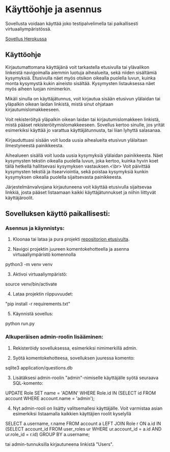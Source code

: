 # Käyttöohje ja asennus

Sovellusta voidaan käyttää joko testipalvelimella tai paikallisesti virtuaaliympäristössä.

[Sovellus Herokussa](https://tenttibot.herokuapp.com/)

## Käyttöohje

Kirjautumattomana käyttäjänä voit tarkastella etusivulla tai ylävalikon linkeistä navigoimalla aiemmin luotuja aihealueita, sekä niiden sisältämiä kysymyksiä. Etusivulla näet myös otsikon oikealla puolella luvun, kuinka monta kysymystä kukin aineisto sisältää. Kysymysten listauksessa näet myös aiheen luojan nimimerkin.

Mikäli sinulla on käyttäjätunnus, voit kirjautua sisään etusivun ylälaidan tai yläpalkin oikean laidan linkistä, mistä sinut ohjataan kirjautumislomakkeeseen.

Voit rekisteröityä yläpalkin oikean laidan tai kirjautumislomakkeen linkistä, mistä pääset rekisteröitymislomakkeeseen. Sovellus kertoo sinulle, jos yrität esimerkiksi käyttää jo varattua käyttäjätunnusta, tai liian lyhyttä salasanaa.

Kirjauduttuasi sisään voit luoda uusia aihealueita etusivun ylälaitaan ilmestyneestä painikkeesta.

Aihealueen sisällä voit luoda uusia kysymyksiä ylälaidan painikkeesta. Näet kysymysten tekstin oikealla puolella luvun, joka kertoo, kuinka hyvin koet tällä hetkellä hallitsevasi kysymyksen vastauksen.<\br>
Voit päivittää kysymysten tekstiä ja itsearviointia, sekä poistaa kysymyksiä kunkin kysymyksen oikealla puolella sijaitsevasta painikkeesta.

Järjestelmänvalvojana kirjautuneena voit käyttää etusivulla sijaitsevaa linkkiä, josta pääset listaamaan kaikki käyttäjätunnukset ja niihin liittyvät käyttäjäroolit.

## Sovelluksen käyttö paikallisesti:

### Asennus ja käynnistys:

1. Kloonaa tai lataa ja pura projekti [repositorion etusivulta](https://github.com/magael/tenttibot).

2. Navigoi projektin juureen komentokehotteella ja asenna virtuaaliympäristö komennolla

python3 -m venv venv

3. Aktivoi virtuaaliympäristö:

source venv/bin/activate

4. Lataa projektin riippuvuudet:

"pip install -r requirements.txt"

5. Käynnistä sovellus:

python run.py


### Alkuperäisen admin-roolin lisääminen:

1. Rekisteröidy sovelluksessa, esimerkiksi nimimerkillä admin.

2. Syötä komentokehotteesa, sovelluksen juuressa komento:

sqlite3 application/questions.db

3. Lisätäksesi admin-roolin "admin"-nimiselle käyttäjälle syötä seuraava SQL-komento:

UPDATE Role SET name = 'ADMIN' WHERE Role.id IN (SELECT id FROM account WHERE account.name = 'admin');

4. Nyt admin-rooli on lisätty valitsemallesi käyttäjälle. Voit varmistaa asian esimerkiksi listaamalla kaikkien käyttäjien roolit kyselyllä

SELECT a.username, r.name FROM account a LEFT JOIN Role r ON a.id IN (SELECT account_id FROM user_roles ur WHERE ur.account_id = a.id AND ur.role_id = r.id) GROUP BY a.username;

tai admin-tunnuksilla kirjautuneena linkistä "Users".